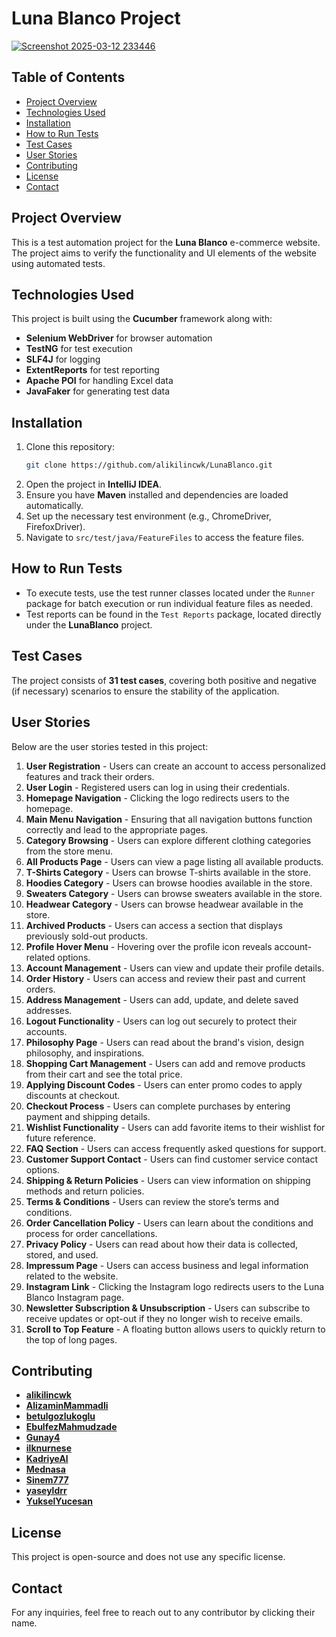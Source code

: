 # Luna Blanco Project
[![Screenshot 2025-03-12 233446](https://github.com/user-attachments/assets/42c7be88-79a4-4755-926a-56debaaa715d)](https://lunablanco.com/)

## Table of Contents
- [Project Overview](#project-overview)
- [Technologies Used](#technologies-used)
- [Installation](#installation)
- [How to Run Tests](#how-to-run-tests)
- [Test Cases](#test-cases)
- [User Stories](#user-stories)
- [Contributing](#contributing)
- [License](#license)
- [Contact](#contact)

## Project Overview
This is a test automation project for the **Luna Blanco** e-commerce website. The project aims to verify the functionality and UI elements of the website using automated tests.

## Technologies Used
This project is built using the **Cucumber** framework along with:
- **Selenium WebDriver** for browser automation
- **TestNG** for test execution
- **SLF4J** for logging
- **ExtentReports** for test reporting
- **Apache POI** for handling Excel data
- **JavaFaker** for generating test data

## Installation
1. Clone this repository:
   ```sh
   git clone https://github.com/alikilincwk/LunaBlanco.git
   ```
2. Open the project in **IntelliJ IDEA**.
3. Ensure you have **Maven** installed and dependencies are loaded automatically.
4. Set up the necessary test environment (e.g., ChromeDriver, FirefoxDriver).
5. Navigate to `src/test/java/FeatureFiles` to access the feature files.

## How to Run Tests
- To execute tests, use the test runner classes located under the `Runner` package for batch execution or run individual feature files as needed.
- Test reports can be found in the `Test Reports` package, located directly under the **LunaBlanco** project.

## Test Cases
The project consists of **31 test cases**, covering both positive and negative (if necessary) scenarios to ensure the stability of the application.

## User Stories
Below are the user stories tested in this project:

1. **User Registration** - Users can create an account to access personalized features and track their orders.
2. **User Login** - Registered users can log in using their credentials.
3. **Homepage Navigation** - Clicking the logo redirects users to the homepage.
4. **Main Menu Navigation** - Ensuring that all navigation buttons function correctly and lead to the appropriate pages.
5. **Category Browsing** - Users can explore different clothing categories from the store menu.
6. **All Products Page** - Users can view a page listing all available products.
7. **T-Shirts Category** - Users can browse T-shirts available in the store.
8. **Hoodies Category** - Users can browse hoodies available in the store.
9. **Sweaters Category** - Users can browse sweaters available in the store.
10. **Headwear Category** - Users can browse headwear available in the store.
11. **Archived Products** - Users can access a section that displays previously sold-out products.
12. **Profile Hover Menu** - Hovering over the profile icon reveals account-related options.
13. **Account Management** - Users can view and update their profile details.
14. **Order History** - Users can access and review their past and current orders.
15. **Address Management** - Users can add, update, and delete saved addresses.
16. **Logout Functionality** - Users can log out securely to protect their accounts.
17. **Philosophy Page** - Users can read about the brand's vision, design philosophy, and inspirations.
18. **Shopping Cart Management** - Users can add and remove products from their cart and see the total price.
19. **Applying Discount Codes** - Users can enter promo codes to apply discounts at checkout.
20. **Checkout Process** - Users can complete purchases by entering payment and shipping details.
21. **Wishlist Functionality** - Users can add favorite items to their wishlist for future reference.
22. **FAQ Section** - Users can access frequently asked questions for support.
23. **Customer Support Contact** - Users can find customer service contact options.
24. **Shipping & Return Policies** - Users can view information on shipping methods and return policies.
25. **Terms & Conditions** - Users can review the store’s terms and conditions.
26. **Order Cancellation Policy** - Users can learn about the conditions and process for order cancellations.
27. **Privacy Policy** - Users can read about how their data is collected, stored, and used.
28. **Impressum Page** - Users can access business and legal information related to the website.
29. **Instagram Link** - Clicking the Instagram logo redirects users to the Luna Blanco Instagram page.
30. **Newsletter Subscription & Unsubscription** - Users can subscribe to receive updates or opt-out if they no longer wish to receive emails.
31. **Scroll to Top Feature** - A floating button allows users to quickly return to the top of long pages.

## Contributing

- [**alikilincwk**](mailto:alikilinc.wk@gmail.com)
- [**AlizaminMammadli**](mailto:elizaminmemmedli@gmail.com)
- [**betulgozlukoglu**](mailto:gozlukoglubetul@gmail.com)
- [**EbulfezMahmudzade**](mailto:abulfazmahmudzada@outlook.com)
- [**Gunay4**](mailto:gun1githb@gmail.com)
- [**ilknurnese**](mailto:ilknurnese@gmail.com)
- [**KadriyeAl**](mailto:kadriyealsancak@gmail.com)
- [**Mednasa**](mailto:girgin183@gmail.com)
- [**Sinem777**](mailto:simseksinem@yahoo.com)
- [**yaseyldrr**](mailto:yase.yldrr@gmail.com)
- [**YukselYucesan**](mailto:yukselyucesan99@hotmail.com)

## License
This project is open-source and does not use any specific license.

## Contact
For any inquiries, feel free to reach out to any contributor by clicking their name.
